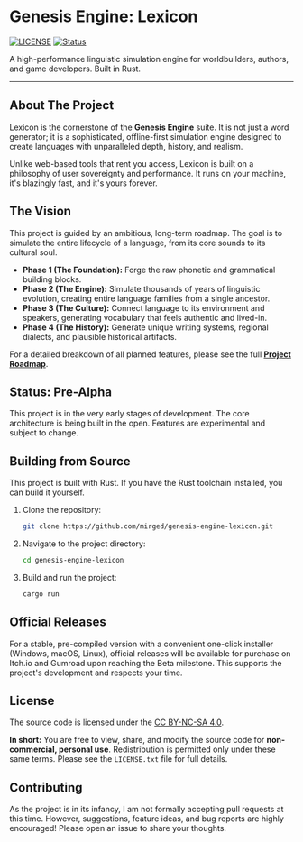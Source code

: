 # Genesis Engine: Lexicon

[![LICENSE](https://img.shields.io/badge/License-CC%20BY--NC--SA%204.0-lightgrey.svg)](https://creativecommons.org/licenses/by-nc-sa/4.0/)
[![Status](https://img.shields.io/badge/Status-Pre--Alpha-red.svg)]()

A high-performance linguistic simulation engine for worldbuilders, authors, and game developers. Built in Rust.

---

## About The Project

Lexicon is the cornerstone of the **Genesis Engine** suite. It is not just a word generator; it is a sophisticated, offline-first simulation engine designed to create languages with unparalleled depth, history, and realism.

Unlike web-based tools that rent you access, Lexicon is built on a philosophy of user sovereignty and performance. It runs on your machine, it's blazingly fast, and it's yours forever.

## The Vision

This project is guided by an ambitious, long-term roadmap. The goal is to simulate the entire lifecycle of a language, from its core sounds to its cultural soul.

*   **Phase 1 (The Foundation):** Forge the raw phonetic and grammatical building blocks.
*   **Phase 2 (The Engine):** Simulate thousands of years of linguistic evolution, creating entire language families from a single ancestor.
*   **Phase 3 (The Culture):** Connect language to its environment and speakers, generating vocabulary that feels authentic and lived-in.
*   **Phase 4 (The History):** Generate unique writing systems, regional dialects, and plausible historical artifacts.

For a detailed breakdown of all planned features, please see the full **[Project Roadmap](ROADMAP.md)**.

## Status: Pre-Alpha

This project is in the very early stages of development. The core architecture is being built in the open. Features are experimental and subject to change.

## Building from Source

This project is built with Rust. If you have the Rust toolchain installed, you can build it yourself.

1.  Clone the repository:
    ```sh
    git clone https://github.com/mirged/genesis-engine-lexicon.git
    ```
2.  Navigate to the project directory:
    ```sh
    cd genesis-engine-lexicon
    ```
3.  Build and run the project:
    ```sh
    cargo run
    ```

## Official Releases

For a stable, pre-compiled version with a convenient one-click installer (Windows, macOS, Linux), official releases will be available for purchase on Itch.io and Gumroad upon reaching the Beta milestone. This supports the project's development and respects your time.

## License

The source code is licensed under the [CC BY-NC-SA 4.0](https://creativecommons.org/licenses/by-nc-sa/4.0/).

**In short:** You are free to view, share, and modify the source code for **non-commercial, personal use**. Redistribution is permitted only under these same terms. Please see the `LICENSE.txt` file for full details.

## Contributing

As the project is in its infancy, I am not formally accepting pull requests at this time. However, suggestions, feature ideas, and bug reports are highly encouraged! Please open an issue to share your thoughts.
